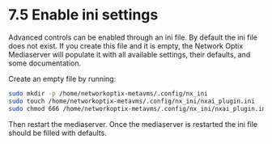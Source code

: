 # 7.5 Enable ini settings

Advanced controls can be enabled through an ini file. By default the ini file does not exist. If you create this file and it is empty, the Network Optix Mediaserver will populate it with all available settings, their defaults, and some documentation.

Create an empty file by running:

```bash
sudo mkdir -p /home/networkoptix-metavms/.config/nx_ini 
sudo touch /home/networkoptix-metavms/.config/nx_ini/nxai_plugin.ini 
sudo chmod 666 /home/networkoptix-metavms/.config/nx_ini/nxai_plugin.ini
```

Then restart the mediaserver. Once the mediaserver is restarted the ini file should be filled with defaults.
